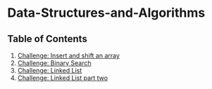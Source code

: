 # Data-Structures-and-Algorithms
## Table of Contents

1. [Challenge: Insert and shift an array](https://github.com/Bigrig72/data_structures_and_algorithms_401/tree/master/Challenges/arrayShift)
2. [Challenge: Binary Search](https://github.com/Bigrig72/data_structures_and_algorithms_401/tree/master/Challenges/BinarySearch)
3. [Challenge: Linked List](https://github.com/Bigrig72/data_structures_and_algorithms_401/tree/master/Challenges/LinkedList/LinkedList)
4. [Challenge: Linked List part two](https://github.com/Bigrig72/data_structures_and_algorithms_401/tree/master/Challenges/LinkedListChallenge1)
